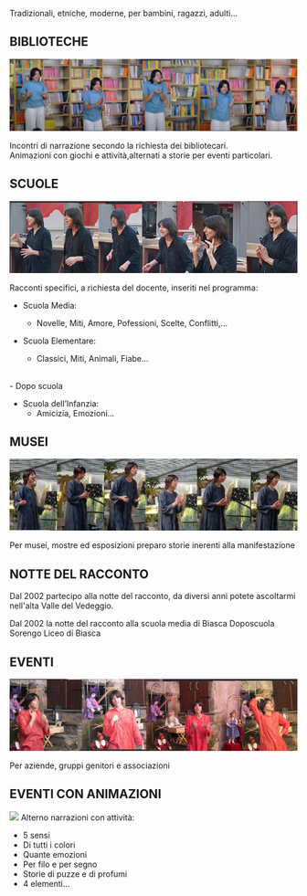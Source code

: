


Tradizionali, etniche, moderne, per bambini, ragazzi, adulti... 


## BIBLIOTECHE
![](img/biblio.png)

Incontri di narrazione secondo la richiesta dei bibliotecari. 
<br>
Animazioni con giochi e attività,alternati a storie per eventi particolari.

## SCUOLE
![](img/cri.png)

Racconti specifici, a richiesta del docente, inseriti nel programma:

- Scuola Media: 
    - Novelle, Miti, Amore, Pofessioni, Scelte, Conflitti,...

- Scuola Elementare: 
    - Classici, Miti, Animali, Fiabe...
<br>
    - Dopo scuola 

- Scuola dell’Infanzia: 
    - Amicizia, Emozioni...
                                                  
## MUSEI
![](img/sequenza.png)

Per musei, mostre ed esposizioni preparo storie inerenti alla manifestazione

## NOTTE DEL RACCONTO
Dal 2002 partecipo alla notte del racconto, da diversi anni potete ascoltarmi nell'alta Valle del Vedeggio.

Dal 2002 la notte del racconto alla scuola media di Biasca
Doposcuola Sorengo
Liceo di Biasca


## EVENTI
![](img/pura.png)

Per aziende, gruppi genitori e associazioni

## EVENTI CON ANIMAZIONI
![](img/attività.png)
Alterno narrazioni con attività:

   - 5 sensi
   - Di tutti i colori
   - Quante emozioni
   - Per filo e per segno
   - Storie di puzze e di profumi
   - 4 elementi...

